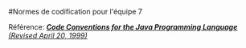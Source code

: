 #Normes de codification pour l'équipe 7

Référence: 
[_**Code Conventions for the Java Programming Language** 
(Revised April 20, 1999)_](http://www.oracle.com/technetwork/java/codeconvtoc-136057.html)